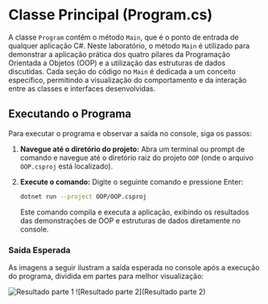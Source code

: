# Classe Principal (Program.cs)

A classe `Program` contém o método `Main`, que é o ponto de entrada de qualquer aplicação C#. Neste laboratório, o método `Main` é utilizado para demonstrar a aplicação prática dos quatro pilares da Programação Orientada a Objetos (OOP) e a utilização das estruturas de dados discutidas. Cada seção do código no `Main` é dedicada a um conceito específico, permitindo a visualização do comportamento e da interação entre as classes e interfaces desenvolvidas.

## Executando o Programa

Para executar o programa e observar a saída no console, siga os passos:

1.  **Navegue até o diretório do projeto:** Abra um terminal ou prompt de comando e navegue até o diretório raiz do projeto `OOP` (onde o arquivo `OOP.csproj` está localizado).

2.  **Execute o comando:** Digite o seguinte comando e pressione Enter:

    ```bash
    dotnet run --project OOP/OOP.csproj
    ```

    Este comando compila e executa a aplicação, exibindo os resultados das demonstrações de OOP e estruturas de dados diretamente no console.

### Saída Esperada

As imagens a seguir ilustram a saída esperada no console após a execução do programa, dividida em partes para melhor visualização:

![Resultado parte 1](Resultadp)
![Resultado parte 2](Resultado parte 2)

